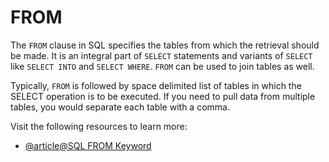 # FROM

The `FROM` clause in SQL specifies the tables from which the retrieval should be made. It is an integral part of `SELECT` statements and variants of `SELECT` like `SELECT INTO` and `SELECT WHERE`. `FROM` can be used to join tables as well. 

Typically, `FROM` is followed by space delimited list of tables in which the SELECT operation is to be executed. If you need to pull data from multiple tables, you would separate each table with a comma.

Visit the following resources to learn more:

- [@article@SQL FROM Keyword](https://www.w3schools.com/sql/sql_ref_from.asp)